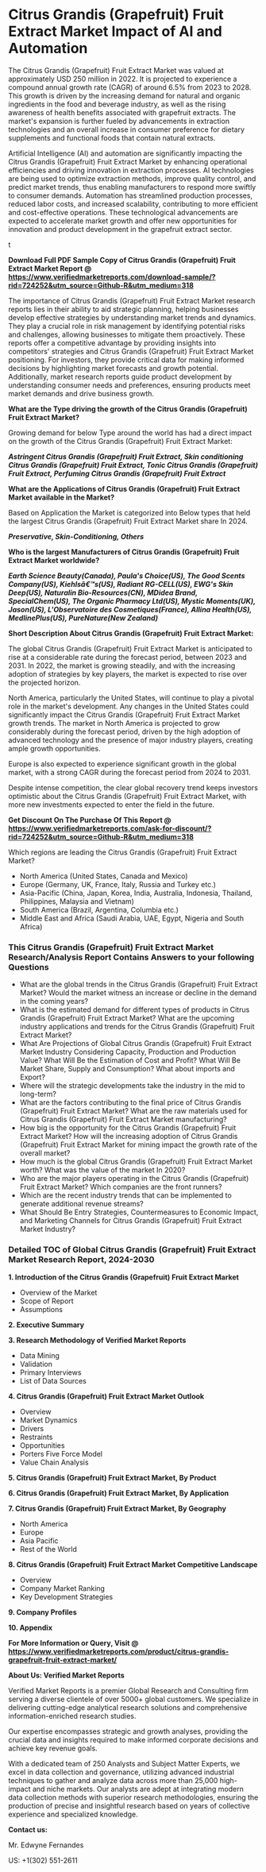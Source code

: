<meta name="title" content="Global Citrus Grandis (Grapefruit) Fruit Extract Market Impact of AI and Automation"><meta name="description" content="The Citrus Grandis (Grapefruit) Fruit Extract Market was valued at approximately USD 250 million in 2022. It is projected to experience a compound annual growth rate ("><meta name="title" content="Citrus Grandis (Grapefruit) Fruit Extract Market Size, Share, Scope, Trends, Growth, Opportunities, Analysis, Forecast"><h1>Citrus Grandis (Grapefruit) Fruit Extract Market Impact of AI and Automation</h1><p>The Citrus Grandis (Grapefruit) Fruit Extract Market was valued at approximately USD 250 million in 2022. It is projected to experience a compound annual growth rate (CAGR) of around 6.5% from 2023 to 2028. This growth is driven by the increasing demand for natural and organic ingredients in the food and beverage industry, as well as the rising awareness of health benefits associated with grapefruit extracts. The market's expansion is further fueled by advancements in extraction technologies and an overall increase in consumer preference for dietary supplements and functional foods that contain natural extracts.</p><p>Artificial Intelligence (AI) and automation are significantly impacting the Citrus Grandis (Grapefruit) Fruit Extract Market by enhancing operational efficiencies and driving innovation in extraction processes. AI technologies are being used to optimize extraction methods, improve quality control, and predict market trends, thus enabling manufacturers to respond more swiftly to consumer demands. Automation has streamlined production processes, reduced labor costs, and increased scalability, contributing to more efficient and cost-effective operations. These technological advancements are expected to accelerate market growth and offer new opportunities for innovation and product development in the grapefruit extract sector.</p>t</p><p id="" class=""><strong>Download Full PDF Sample Copy of Citrus Grandis (Grapefruit) Fruit Extract Market Report @ <a href="https://www.verifiedmarketreports.com/download-sample/?rid=724252&utm_source=Github-R&utm_medium=318" target="_blank">https://www.verifiedmarketreports.com/download-sample/?rid=724252&utm_source=Github-R&utm_medium=318</a></strong></p><p>The importance of&nbsp;Citrus Grandis (Grapefruit) Fruit Extract Market research reports lies in their ability to aid strategic planning, helping businesses develop effective strategies by understanding market trends and dynamics. They play a crucial role in risk management by identifying potential risks and challenges, allowing businesses to mitigate them proactively. These reports offer a competitive advantage by providing insights into competitors' strategies and Citrus Grandis (Grapefruit) Fruit Extract Market positioning. For investors, they provide critical data for making informed decisions by highlighting market forecasts and growth potential. Additionally, market research reports guide product development by understanding consumer needs and preferences, ensuring products meet market demands and drive business growth.</p><p><strong>What are the&nbsp;Type driving the growth of the Citrus Grandis (Grapefruit) Fruit Extract Market?</strong></p><p id="" class="">Growing demand for below Type around the world has had a direct impact on the growth of the Citrus Grandis (Grapefruit) Fruit Extract Market:</p><em><strong>Astringent Citrus Grandis (Grapefruit) Fruit Extract, Skin conditioning Citrus Grandis (Grapefruit) Fruit Extract, Tonic Citrus Grandis (Grapefruit) Fruit Extract, Perfuming Citrus Grandis (Grapefruit) Fruit Extract</strong></em></p><strong>What are the&nbsp;Applications&nbsp;of Citrus Grandis (Grapefruit) Fruit Extract Market available in the Market?</strong></p><p id="" class="">Based on Application the Market is categorized into Below types that held the largest Citrus Grandis (Grapefruit) Fruit Extract Market share In 2024.</p><em><strong>Preservative, Skin-Conditioning, Others</strong></em></p><strong>Who is the largest Manufacturers of Citrus Grandis (Grapefruit) Fruit Extract Market worldwide?</strong></p><p><em><strong>Earth Science Beauty(Canada), Paula's Choice(US), The Good Scents Company(US), Kiehlsâ€™s(US), Radiant RG-CELL(US), EWG's Skin Deep(US), Naturalin Bio-Resources(CN), MDidea Brand, SpecialChem(US), The Organic Pharmacy Ltd(US), Mystic Moments(UK), Jason(US), L'Observatoire des Cosmetiques(France), Allina Health(US), MedlinePlus(US), PureNature(New Zealand)</strong></em></p><p id="" class=""><strong>Short Description About Citrus Grandis (Grapefruit) Fruit Extract Market:</strong></p><p>The global Citrus Grandis (Grapefruit) Fruit Extract Market is anticipated to rise at a considerable rate during the forecast period, between 2023 and 2031. In 2022, the market is growing steadily, and with the increasing adoption of strategies by key players, the market is expected to rise over the projected horizon.</p><p>North America, particularly the United States, will continue to play a pivotal role in the market's development. Any changes in the United States could significantly impact the Citrus Grandis (Grapefruit) Fruit Extract Market growth trends. The market in North America is projected to grow considerably during the forecast period, driven by the high adoption of advanced technology and the presence of major industry players, creating ample growth opportunities.</p><p>Europe is also expected to experience significant growth in the global market, with a strong CAGR during the forecast period from 2024 to 2031.</p><p>Despite intense competition, the clear global recovery trend keeps investors optimistic about the Citrus Grandis (Grapefruit) Fruit Extract Market, with more new investments expected to enter the field in the future.</p><p id="" class=""><strong>Get Discount On The Purchase Of This Report @ <a href="https://www.verifiedmarketreports.com/ask-for-discount/?rid=724252&utm_source=Github-R&utm_medium=318" target="_blank">https://www.verifiedmarketreports.com/ask-for-discount/?rid=724252&utm_source=Github-R&utm_medium=318</a></strong></p>Which regions are leading the Citrus Grandis (Grapefruit) Fruit Extract Market?</p><ul><li>North America (United States, Canada and Mexico)</li><li>Europe (Germany, UK, France, Italy, Russia and Turkey etc.)</li><li>Asia-Pacific (China, Japan, Korea, India, Australia, Indonesia, Thailand, Philippines, Malaysia and Vietnam)</li><li>South America (Brazil, Argentina, Columbia etc.)</li><li>Middle East and Africa (Saudi Arabia, UAE, Egypt, Nigeria and South Africa)</li></ul><h3 id="" class="">This Citrus Grandis (Grapefruit) Fruit Extract Market Research/Analysis Report Contains Answers to your following Questions</h3><ul><li>What are the global trends in the Citrus Grandis (Grapefruit) Fruit Extract Market? Would the market witness an increase or decline in the demand in the coming years?</li><li>What is the estimated demand for different types of products in Citrus Grandis (Grapefruit) Fruit Extract Market? What are the upcoming industry applications and trends for the Citrus Grandis (Grapefruit) Fruit Extract Market?</li><li>What Are Projections of Global Citrus Grandis (Grapefruit) Fruit Extract Market Industry Considering Capacity, Production and Production Value? What Will Be the Estimation of Cost and Profit? What Will Be Market Share, Supply and Consumption? What about imports and Export?</li><li>Where will the strategic developments take the industry in the mid to long-term?</li><li>What are the factors contributing to the final price of Citrus Grandis (Grapefruit) Fruit Extract Market? What are the raw materials used for Citrus Grandis (Grapefruit) Fruit Extract Market manufacturing?</li><li>How big is the opportunity for the Citrus Grandis (Grapefruit) Fruit Extract Market? How will the increasing adoption of Citrus Grandis (Grapefruit) Fruit Extract Market for mining impact the growth rate of the overall market?</li><li>How much is the global Citrus Grandis (Grapefruit) Fruit Extract Market worth? What was the value of the market In 2020?</li><li>Who are the major players operating in the Citrus Grandis (Grapefruit) Fruit Extract Market? Which companies are the front runners?</li><li>Which are the recent industry trends that can be implemented to generate additional revenue streams?</li><li>What Should Be Entry Strategies, Countermeasures to Economic Impact, and Marketing Channels for Citrus Grandis (Grapefruit) Fruit Extract Market Industry?</li></ul><h3 id="" class="">Detailed TOC of Global Citrus Grandis (Grapefruit) Fruit Extract Market Research Report, 2024-2030</h3><p id="" class=""><strong>1. Introduction of the Citrus Grandis (Grapefruit) Fruit Extract Market</strong></p><ul><li>Overview of the Market</li><li>Scope of Report</li><li>Assumptions</li></ul><p id="" class=""><strong>2. Executive Summary</strong></p><p id="" class=""><strong>3. Research Methodology of Verified Market Reports</strong></p><ul><li>Data Mining</li><li>Validation</li><li>Primary Interviews</li><li>List of Data Sources</li></ul><p id="" class=""><strong>4. Citrus Grandis (Grapefruit) Fruit Extract Market Outlook</strong></p><ul><li>Overview</li><li>Market Dynamics</li><li>Drivers</li><li>Restraints</li><li>Opportunities</li><li>Porters Five Force Model</li><li>Value Chain Analysis</li></ul><p id="" class=""><strong>5. Citrus Grandis (Grapefruit) Fruit Extract Market, By Product</strong></p><p id="" class=""><strong>6. Citrus Grandis (Grapefruit) Fruit Extract Market, By Application</strong></p><p id="" class=""><strong>7. Citrus Grandis (Grapefruit) Fruit Extract Market, By Geography</strong></p><ul><li>North America</li><li>Europe</li><li>Asia Pacific</li><li>Rest of the World</li></ul><p id="" class=""><strong>8. Citrus Grandis (Grapefruit) Fruit Extract Market Competitive Landscape</strong></p><ul><li>Overview</li><li>Company Market Ranking</li><li>Key Development Strategies</li></ul><p id="" class=""><strong>9. Company Profiles</strong></p><p id="" class=""><strong>10. Appendix</strong></p><p id="" class=""><strong>For More Information or Query, Visit @ <a href="https://www.verifiedmarketreports.com/product/citrus-grandis-grapefruit-fruit-extract-market/" target="_blank">https://www.verifiedmarketreports.com/product/citrus-grandis-grapefruit-fruit-extract-market/</a></strong></p><p id="" class=""><strong>About Us: Verified Market Reports</strong></p><p id="" class="">Verified Market Reports is a premier Global Research and Consulting firm serving a diverse clientele of over 5000+ global customers. We specialize in delivering cutting-edge analytical research solutions and comprehensive information-enriched research studies.</p><p id="" class="">Our expertise encompasses strategic and growth analyses, providing the crucial data and insights required to make informed corporate decisions and achieve key revenue goals.</p><p id="" class="">With a dedicated team of 250 Analysts and Subject Matter Experts, we excel in data collection and governance, utilizing advanced industrial techniques to gather and analyze data across more than 25,000 high-impact and niche markets. Our analysts are adept at integrating modern data collection methods with superior research methodologies, ensuring the production of precise and insightful research based on years of collective experience and specialized knowledge.</p><p id="" class=""><strong>Contact us:</strong></p><p id="" class="">Mr. Edwyne Fernandes</p><p id="" class="">US: +1(302) 551-2611</p>
